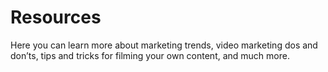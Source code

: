 # Resources

Here you can learn more about marketing trends, video marketing dos and don’ts, tips and tricks for filming your own content, and much more.